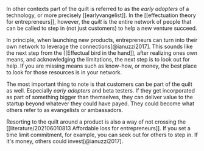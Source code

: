 In other contexts part of the quilt is referred to as the *early adopters* of a technology, or more precisely [[earlyvangelist]]. In the [[effectuation theory for entrepreneurs]], however, the *quilt* is the entire network of people that can be called to step in (not just customers) to help a new venture succeed. 

In principle, when launching new products, entrepreneurs can turn into their own network to leverage the connections[@ianuzzi2017]. This sounds like the next step from the [[Effectual bird in the hand]], after realizing ones own means, and acknowledging the limitations, the next step is to look out for help. If you are missing means such as know-how, or money, the best place to look for those resources is in your network. 

The most important thing to note is that customers can be part of the quilt as well. Especially *early adopters* and beta testers. If they get incorporated as part of something bigger than themselves, they can deliver value to the startup beyond whatever they could have payed. They could become what others refer to as evangelists or ambassadors. 

Resorting to the quilt around a product is also a way of not crossing the [[literature/202106010813 Affordable loss for entrepreneurs]]. If you set a time limit commitment, for example, you can seek out for others to step in. If it's money, others could invest[@ianuzzi2017]. 